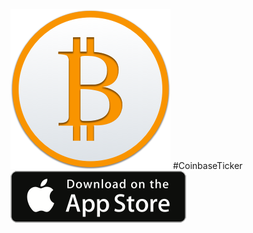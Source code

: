 ![CoinbaseTicker](CoinbaseTicker/Images.xcassets/AppIcon.appiconset/icon_256.png) 
#CoinbaseTicker
[![download](images/Download_on_the_App_Store_Badge_US-UK_135x40.png)](https://itunes.apple.com/us/app/coinbaseticker/id1017922114)

